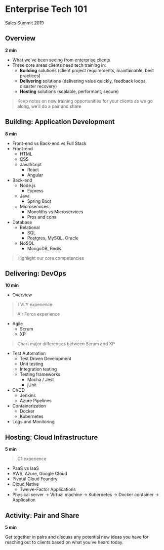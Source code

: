 # Enterprise Tech 101
Sales Summit 2019 

## Overview 

**2 min**

- What we've been seeing from enterprise clients
- Three core areas clients need tech training in: 
  - **Building** solutions (client project requirements, maintainable, best practices)
  - **Delivering** solutions (delivering value quickly, feedback loops, disaster recovery)
  - **Hosting** solutions (scalable, performant, secure)

> Keep notes on new training opportunities for your clients as we go along, we'll do a pair and share

## Building: Application Development

**8 min**

- Front-end vs Back-end vs Full Stack
- Front-end
  - HTML
  - CSS
  - JavaScript
    - React
    - Angular
- Back-end
  - Node.js 
    - Express
  - Java
    - Spring Boot
  - Microservices
    - Monoliths vs Microservices
    - Pros and cons
- Database
  - Relational 
    - SQL
    - Postgres, MySQL, Oracle
  - NoSQL
    - MongoDB, Redis 

> Highlight our core competencies

## Delivering: DevOps

**10 min**

- Overview

> TVLY experience
> 
> Air Force experience

- Agile 
  - Scrum
  - XP 
  
> Chart major differences between Scrum and XP
  
- Test Automation 
  - Test Driven Development
  - Unit testing
  - Integration testing
  - Testing frameworks
    - Mocha / Jest
    - jUnit
- CI/CD
  - Jenkins
  - Azure Pipelines
- Containerization
  - Docker
  - Kubernetes
- Logs and Monitoring 

## Hosting: Cloud Infrastructure

**5 min**

> C1 experience 

- PaaS vs IaaS
- AWS, Azure, Google Cloud
- Pivotal Cloud Foundry 
- Cloud Native
  - Twelve-Factor Applications
- Physical server -> Virtual machine -> Kubernetes -> Docker container -> Application

## Activity: Pair and Share

**5 min**

Get together in pairs and discuss any potential new ideas you have for reaching out to clients based on what you've heard today. 

